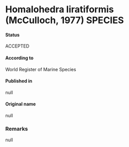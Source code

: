 Homalohedra liratiformis (McCulloch, 1977) SPECIES
=======

#### Status
ACCEPTED

#### According to
World Register of Marine Species

#### Published in
null

#### Original name
null

### Remarks
null